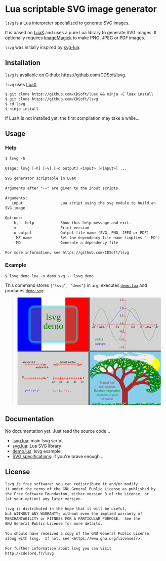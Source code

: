 # Lua scriptable SVG image generator

`lsvg` is a Lua interpreter specialized to generate SVG images.

It is based on [LuaX](https://github.com/CDSoft/luax) and uses a pure Lua
library to generate SVG images. It optionally requires
[ImageMagick](https://imagemagick.org/) to make PNG, JPEG or PDF images.

`lsvg` was initially inspired by [svg-lua](https://github.com/Jericho1060/svg-lua).

## Installation

`lsvg` is available on Github: <https://github.com/CDSoft/lsvg>.

`lsvg` uses [LuaX](https://github.com/CDSoft/luax).

```
$ git clone https://github.com/CDSoft/luax && ninja -C luax install
$ git clone https://github.com/CDSoft/lsvg
$ cd lsvg
$ ninja install
```

If LuaX is not installed yet, the first compilation may take a while...

## Usage

### Help

```
$ lsvg -h

Usage: lsvg [-h] [-v] [-o output] <input> [<input>] ...

SVG generator scriptable in LuaX

Arguments after "--" are given to the input scripts

Arguments:
   input                 Lua script using the svg module to build an SVG image

Options:
   -h, --help            Show this help message and exit.
   -v                    Print version
   -o output             Output file name (SVG, PNG, JPEG or PDF)
   --MF name             Set the dependency file name (implies `--MD`)
   --MD                  Generate a dependency file

For more information, see https://github.com/CDSoft/lsvg
```

### Example

```
$ lsvg demo.lua -o demo.svg -- lsvg demo
```

This command stores `{"lsvg", "demo"}` in `arg`, executes
[`demo.lua`](tests/demo.lua) and produces [`demo.svg`](tests/demo.svg):

> ![demo.svg](tests/demo.svg)

## Documentation

No documentation yet. Just read the source code...

- [lsvg.lua](lsvg.lua): main lsvg script
- [svg.lua](svg.lua): Lua SVG library
- [demo.lua](tests/demo.lua): lsvg example
- [SVG specifications](https://www.w3.org/TR/SVG12/): if you're brave enough...

## License

    lsvg is free software: you can redistribute it and/or modify
    it under the terms of the GNU General Public License as published by
    the Free Software Foundation, either version 3 of the License, or
    (at your option) any later version.

    lsvg is distributed in the hope that it will be useful,
    but WITHOUT ANY WARRANTY; without even the implied warranty of
    MERCHANTABILITY or FITNESS FOR A PARTICULAR PURPOSE.  See the
    GNU General Public License for more details.

    You should have received a copy of the GNU General Public License
    along with lsvg.  If not, see <https://www.gnu.org/licenses/>.

    For further information about lsvg you can visit
    http://cdelord.fr/lsvg
